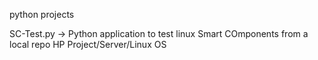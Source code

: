 python projects

SC-Test.py -> Python application to test linux Smart COmponents from a local repo
	HP Project/Server/Linux OS
